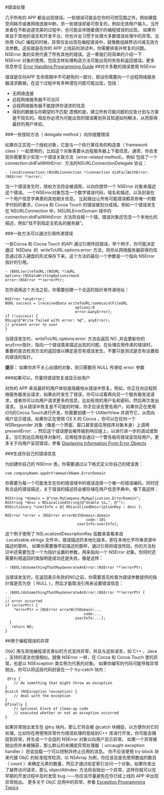 #错误处理

几乎所有的 APP 都会出现错误。一些错误可能会在你的可控范围之外，例如硬盘空间耗尽或者网络连接中断。另一些错误却是可恢复的，例如无效用户输入。当开发者在不断追逐完美的过程中，也可能会伴随着偶尔的编程错误的出现。
如果你来自于其他的语言和开发平台，你也许会习惯于处理大多数错误处理中的异常。当你用 ObjC 编程的时候，异常仅会出现在编程错误中，就像数组越界访问或无效方法参数。这些就是在你的 APP 上线前的测试中，你需要排查并修复的问题。
NSError 类的实例代表了所有其他的错误。这一章我们将简单的介绍一下 NSError 对象的使用，包括怎样处理构造方法可能出现的失败和返回错误。更多信息参见 [Error Handling Programming Guide](https://developer.apple.com/library/mac/documentation/Cocoa/Conceptual/ErrorHandlingCocoa/ErrorHandling/ErrorHandling.html#//apple_ref/doc/uid/TP40001806)
##对大多数的错误使用 NSError

错误是任何APP 生命周期中不可避免的一部分，假设你需要向一个远程网络服务器请求数据，在这个过程中有多种潜在问题可能出现，包括：
*  无网络连接
*  远程网络服务器不可访问
*  远程网络服务器不能提供你请求的信息
*  得到的数据与你期望的不匹配
遗憾的是，建立所有可能问题的应急计划与方案是不现实的。相反你必须为可能出现的错误筹划并且知道如何解决，从而获得最好的用户体验。

###一些授权方法（ delegate method ）向你提醒错误

如果你正实现一个授权对象，它是与一个执行某任务的构造类（ framework class ）一起使用的，比如这个对象需要从远程服务器上下载信息。通常，你会发现你需要至少实现一个错误关联方法（error-related method）。例如 包括了一个 connection:didFailWithError:  方法的NSURLConnectionDelegate 协议：
    
    - (void)connection:(NSURLConnection *)connection didFailWithError:(NSError *)error;
当一个错误发生时，授权方法将会被调用，以向你提供一个 NSError 对象来描述这个错误。
一个NSError对象包含一个数字错误代码，域名和描述，以及封装在一个用户信息字典里的其他相关信息。
比起做出让所有可能错误都具有唯一的数字代码的要求，Cocoa 和 Cocoa Touch 的错误被划分成域。例如一个错误发生在 NSURLConnection 中，NSURLErrorDomain 域中的  connection:didFailWithError: 方法将会报一个错。错误对象还包含一个本地化的描述，例如“找不到指定主机名的服务器”。


###一些方法可以通过引用传递错误

一些Cocoa 和 Cocoa Touch 的API 通过引用传回错误，举个例子，你可能决定通过  NSData  的  writeToURL:options:error: 方法，将你从网络服务器获得的信息通过存入硬盘的形式保存下来。这个方法的最后一个参数是一个指向 NSError 指针的引用。

    - (BOOL)writeToURL:(NSURL *)aURL
    options:(NSDataWritingOptions)mask
    error:(NSError **)errorPtr;
在你调用这个方法之前，你需要创建一个合适的指针来传递地址：

    NSError *anyError;
    BOOL success = [receivedData writeToURL:someLocalFileURL
                                    options:0
                                    error:&anyError];
    if (!success) {
    NSLog(@"Write failed with error: %@", anyError);
    // present error to user
    }
当错误发生时，writeToURL:options:error: 方法会返回 NO ,并会更新你的 anyError指针，指向一个错误类来描述出现的问题。在处理应用传递的错误时，重要的是去检测方法的返回值以确定是否有错误发生。不要只是测试是否有设置指向错误的指针。

**提示：** 如果你并不关心出错的对象，则只需要将 NULL 传递给 error: 参数

###如果可以，尽量将错误恢复或显示给用户

对你的 APP 来说最好的用户体验是隐蔽地从错误中恢复。例如，你正在向远程网络服务器发出请求，如果此时发生了错误，你可以试着再向另一个服务器发送请求，或者你可以向用户请求更多的信息，比如有效的用户名和密码，然后再次发出请求。
当从错误中恢复是不可能的时候，你才应该去警告用户。如果你正在使用 iOS的Cocoa Touch进行开发，你需要创建一个 UIAlertView 并调节它，从而向用户显示错误。如果你正在使用 OS X 的 Cocoa ，你可以在任何一个 NSResponder 对象（像是一个界面、窗口甚至是应用程序对象本身）上调用  presentError:  ，然后这个错误便会被传输到响应链上，以进行进一步的调试或恢复。当它到达应用程序对象时，应用程序会通过一个警告板将错误呈现给用户。更多关于向用户呈现错误，参看 [Displaying Information From Error Objects](https://developer.apple.com/library/mac/documentation/Cocoa/Conceptual/ErrorHandlingCocoa/CreateCustomizeNSError/CreateCustomizeNSError.html#//apple_ref/doc/uid/TP40001806-CH204-BAJCIGIA)

###生成你自己的错误信息

为创建你自己的 NSError 类，你需要通过以下格式定义你自己的错误类：

    com.companyName.appOrFrameworkName.ErrorDomain
你需要为每一个可能发生在你的错误域中的错误选择一个唯一的错误编码，同时还有合适的错误描述，关于错误的描述将会被存储在用户信息字典中。像下面这样：

    NSString *domain = @"com.MyCompany.MyApplication.ErrorDomain";
    NSString *desc = NSLocalizedString(@"Unable to…", @"");
    NSDictionary *userInfo = @{ NSLocalizedDescriptionKey : desc };
 
    NSError *error = [NSError errorWithDomain:domain
                                         code:-101
                                     userInfo:userInfo];

这个例子使用了 NSLocalizedDescriptionKey  函数来查看来自  Localizable.strings 文件中，错误描述的本地化版本，即在本地化字符串资源中描述的那样。
如果你需要像早前描述的那样，通过引用将错误传回，你的方法标识中还需要包含一个为指针设置的参数，用来指向一个 NSError 对象。你同时还需要利用返回的值指明是成功还是失败，像是这样：

    - (BOOL)doSomethingThatMayGenerateAnError:(NSError **)errorPtr;
当错误发生时，在返回表示失败的NO之前，你需要首先检查为错误参数提供的指针值是否为空（ NULL ），然后才能取消引用来设置错误信息：

    - (BOOL)doSomethingThatMayGenerateAnError:(NSError **)errorPtr {
    ...
    // error occurred
    if (errorPtr) {
        *errorPtr = [NSError errorWithDomain:...
                                        code:...
                                    userInfo:...];
      }
       return NO;
    }

##用于编程错误的异常

ObjC 用与其他编程语言类似的方式支持异常，并且与这些语言，如 C++ 、Java ，支持的语法也很相似。就像 NSError 一样，在 Cocoa  和  Cocoa Touch 里的异常，也是以 NSException 类实例为代表的对象。
如果你编写的代码可能导致异常抛出，你可以将这段代码封装在一个 try-catch 块内：

     @try {
        // do something that might throw an exception
    }
    @catch (NSException *exception) {
        // deal with the exception
    }
    @finally {
        // optional block of clean-up code
        // executed whether or not an exception occurred
    }

如果异常抛出发生在 @try 块内，那么它将会被 @catch 块捕捉，以方便你对它的处理。比如你在用使用异常作为错误处理的低级别C++ 库进行开发，你可能会捕捉到异常，并生成一个合适的 NSError 对象以向用户显示异常。
如果一个异常被抛出但并未被捕获，那么默认的未捕捉异常处理器（ uncaught exception handler ）将会加载一个可以控制并终止应用的消息。
你不应该使用 try-block 块来代替 ObjC 的标准程序检测，以 NSArray 为例，你应该总是先使用数组的数目（ count ）来确定元素的数量，然后才通过给定索引访问一个对象。如果你发出了越界访问请求，那么 objectAtIndex: 方法将会抛出一个异常，这样你就可以在早期的开发过程中及时发现 bug ——你应该尽量避免在你已经上线的 APP 中出现异常抛出。
更多关于 ObjC 应用中的异常，参看 [Exception Programming Topics](https://developer.apple.com/library/mac/documentation/Cocoa/Conceptual/Exceptions/Exceptions.html#//apple_ref/doc/uid/10000012i)
